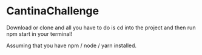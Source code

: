# CantinaChallenge

Download or clone and all you have to do is cd into the project and then run npm start in your terminal!

Assuming that you have npm / node / yarn installed.

